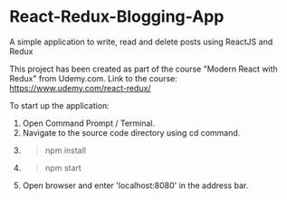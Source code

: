 # React-Redux-Blogging-App
A simple application to write, read and delete posts using ReactJS and Redux

This project has been created as part of the course "Modern React with Redux" from Udemy.com.
Link to the course: https://www.udemy.com/react-redux/

To start up the application:
1. Open Command Prompt / Terminal.
2. Navigate to the source code directory using cd command.
3. > npm install
4. > npm start
5. Open browser and enter 'localhost:8080' in the address bar.

